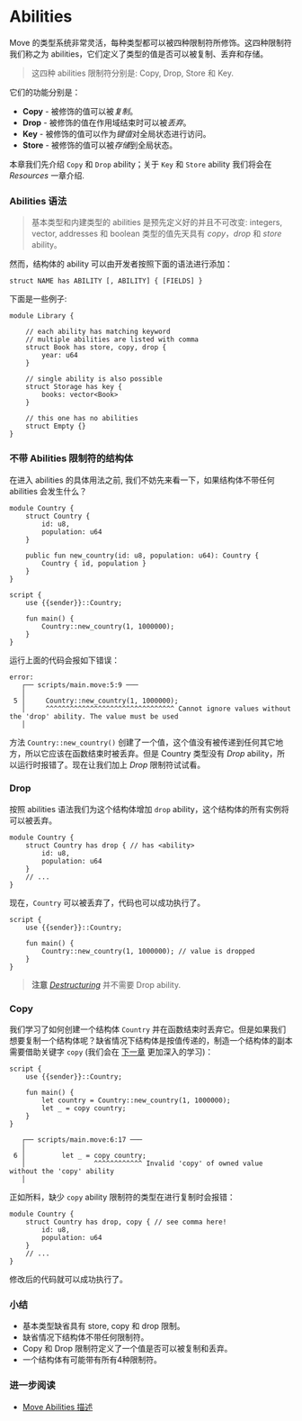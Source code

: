 # Abilities

Move 的类型系统非常灵活，每种类型都可以被四种限制符所修饰。这四种限制符我们称之为 abilities，它们定义了类型的值是否可以被复制、丢弃和存储。

> 这四种 abilities 限制符分别是: Copy, Drop, Store 和 Key.

它们的功能分别是：

- **Copy** - 被修饰的值可以被*复制*。 
- **Drop** - 被修饰的值在作用域结束时可以被*丢弃*。
- **Key** - 被修饰的值可以作为*键值*对全局状态进行访问。
- **Store** - 被修饰的值可以被*存储*到全局状态。

本章我们先介绍 `Copy` 和 `Drop` ability；关于 `Key` 和 `Store` ability 我们将会在 *Resources* 一章介绍. 

### Abilities 语法

> 基本类型和内建类型的 abilities 是预先定义好的并且不可改变: integers, vector, addresses 和 boolean 类型的值先天具有 *copy*，*drop* 和 *store* ability。

然而，结构体的 ability 可以由开发者按照下面的语法进行添加：

```Move
struct NAME has ABILITY [, ABILITY] { [FIELDS] }
```

下面是一些例子:

```Move
module Library {
    
    // each ability has matching keyword
    // multiple abilities are listed with comma
    struct Book has store, copy, drop {
        year: u64
    }

    // single ability is also possible
    struct Storage has key {
        books: vector<Book>
    }

    // this one has no abilities 
    struct Empty {}
}
```

### 不带 Abilities 限制符的结构体

在进入 abilities 的具体用法之前, 我们不妨先来看一下，如果结构体不带任何 abilities 会发生什么？

```Move
module Country {
    struct Country {
        id: u8,
        population: u64
    }
    
    public fun new_country(id: u8, population: u64): Country {
        Country { id, population }
    }
}
```

```Move
script {
    use {{sender}}::Country;

    fun main() {
        Country::new_country(1, 1000000);
    }   
}
```

运行上面的代码会报如下错误：
```
error: 
   ┌── scripts/main.move:5:9 ───
   │
 5 │     Country::new_country(1, 1000000);
   │     ^^^^^^^^^^^^^^^^^^^^^^^^^^^^^^^^ Cannot ignore values without the 'drop' ability. The value must be used
   │
```

方法 `Country::new_country()` 创建了一个值，这个值没有被传递到任何其它地方，所以它应该在函数结束时被丢弃。但是 Country 类型没有 *Drop* ability，所以运行时报错了。现在让我们加上 *Drop* 限制符试试看。

### Drop

按照 abilities 语法我们为这个结构体增加 `drop` ability，这个结构体的所有实例将可以被丢弃。 

```Move
module Country {
    struct Country has drop { // has <ability>
        id: u8,
        population: u64
    }
    // ...
}
```

现在，`Country` 可以被丢弃了，代码也可以成功执行了。

```Move
script {
    use {{sender}}::Country;

    fun main() {
        Country::new_country(1, 1000000); // value is dropped
    }   
}
```

> **注意** [*Destructuring*](/advanced-topics/struct.html#destructing-structures) 并不需要 Drop ability.

### Copy

我们学习了如何创建一个结构体 `Country` 并在函数结束时丢弃它。但是如果我们想要复制一个结构体呢？缺省情况下结构体是按值传递的，制造一个结构体的副本需要借助关键字 `copy` (我们会在 [下一章](/advanced-topics/ownership-and-references.html) 更加深入的学习)：

```Move
script {
    use {{sender}}::Country;

    fun main() {
        let country = Country::new_country(1, 1000000);
        let _ = copy country;
    }   
}
```

```
   ┌── scripts/main.move:6:17 ───
   │
 6 │         let _ = copy country;
   │                 ^^^^^^^^^^^^ Invalid 'copy' of owned value without the 'copy' ability
   │
```

正如所料，缺少 `copy` ability 限制符的类型在进行复制时会报错：

```Move
module Country {
    struct Country has drop, copy { // see comma here!
        id: u8,
        population: u64
    }
    // ...
}
```

修改后的代码就可以成功执行了。

### 小结

- 基本类型缺省具有 store, copy 和 drop 限制。
- 缺省情况下结构体不带任何限制符。
- Copy 和 Drop 限制符定义了一个值是否可以被复制和丢弃。
- 一个结构体有可能带有所有4种限制符。

### 进一步阅读

- [Move Abilities 描述](https://github.com/diem/diem/blob/main/language/changes/3-abilities.md)
